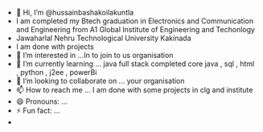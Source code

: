 - 👋 Hi, I’m @hussainbashakoilakuntla
- I am completed my Btech graduation in Electronics and Communication and Engineering from A1 Global Institute of Engineering and Techonlogy
- Jawaharlal Nehru Technological University Kakinada
- I am done with projects 
- 👀 I’m interested in ...In to join to us organisation
- 🌱 I’m currently learning ... java full stack  completed  core java , sql , html , python , j2ee , powerBi
- 💞️ I’m looking to collaborate on ... your organisation
- 📫 How to reach me ... I am done with some projects in clg and institute
- 😄 Pronouns: ...
- ⚡ Fun fact: ...
- 

<!---
hussainbashakoilakuntla/hussainbashakoilakuntla is a ✨ special ✨ repository because its `README.md` (this file) appears on your GitHub profile.
You can click the Preview link to take a look at your changes.
--->
